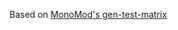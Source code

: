 Based on [MonoMod's gen-test-matrix](https://github.com/MonoMod/MonoMod/tree/7df62b4a7f14fe8cf4b62ba5bd58326795ee3566/build/gen-test-matrix)